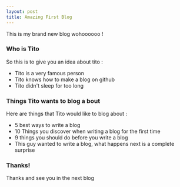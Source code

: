 ```yaml
---
layout: post
title: Amazing First Blog
---
```


This is my brand new blog wohoooooo !

### Who is Tito

So this is to give you an idea about tito :
* Tito is a very famous person
* Tito knows how to make a blog on github
* Tito didn't sleep for too long

### Things Tito wants to blog a bout

Here are things that Tito would like to blog about :

* 5 best ways to write a blog
* 10 Things you discover when writing a blog for the first time
* 9 things you should do before you write a blog
* This guy wanted to write a blog, what happens next is a complete surprise

### Thanks!
Thanks and see you in the next blog
